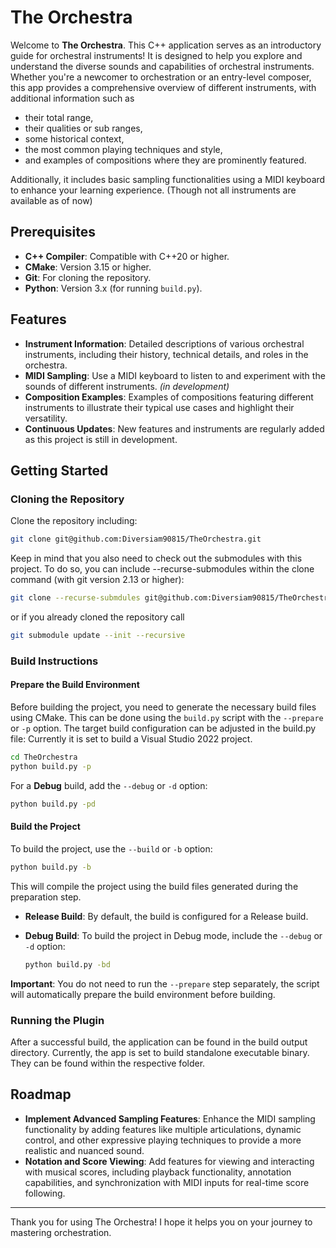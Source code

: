 # The Orchestra

Welcome to **The Orchestra**. This C++ application serves as an introductory guide for orchestral instruments! 
It is designed to help you explore and understand the diverse sounds and capabilities of orchestral instruments. Whether you're a newcomer to orchestration or an entry-level composer, this app provides a comprehensive overview of different instruments, with additional information such as
- their total range, 
- their qualities or sub ranges, 
- some historical context,
- the most common playing techniques and style,
- and examples of compositions where they are prominently featured. 

Additionally, it includes basic sampling functionalities using a MIDI keyboard to enhance your learning experience. (Though not all instruments are available as of now)


## Prerequisites

- **C++ Compiler**: Compatible with C++20 or higher.
- **CMake**: Version 3.15 or higher.
- **Git**: For cloning the repository.
- **Python**: Version 3.x (for running `build.py`).


## Features

- **Instrument Information**: Detailed descriptions of various orchestral instruments, including their history, technical details, and roles in the orchestra.
- **MIDI Sampling**: Use a MIDI keyboard to listen to and experiment with the sounds of different instruments. *(in development)*
- **Composition Examples**: Examples of compositions featuring different instruments to illustrate their typical use cases and highlight their versatility.
- **Continuous Updates**: New features and instruments are regularly added as this project is still in development.


## Getting Started

### Cloning the Repository

Clone the repository including:

```bash
git clone git@github.com:Diversiam90815/TheOrchestra.git
```

Keep in mind that you also need to check out the submodules with this project. To do so, you can include --recurse-submodules within the clone command (with git version 2.13 or higher):

```bash
git clone --recurse-submdules git@github.com:Diversiam90815/TheOrchestra.git
```

or if you already cloned the repository call

```bash
git submodule update --init --recursive
```


### Build Instructions

#### Prepare the Build Environment

Before building the project, you need to generate the necessary build files using CMake. This can be done using the `build.py` script with the `--prepare` or `-p` option. The target build configuration can be adjusted in the build.py file: Currently it is set to build a Visual Studio 2022 project.

```bash
cd TheOrchestra
python build.py -p
```

For a **Debug** build, add the `--debug` or `-d` option:

```bash
python build.py -pd
```

#### Build the Project

To build the project, use the `--build` or `-b` option:

```bash
python build.py -b
```

This will compile the project using the build files generated during the preparation step.

- **Release Build**: By default, the build is configured for a Release build.
- **Debug Build**: To build the project in Debug mode, include the `--debug` or `-d` option:

  ```bash
  python build.py -bd
  ```

**Important**: You do not need to run the `--prepare` step separately, the script will automatically prepare the build environment before building.


### Running the Plugin

After a successful build, the application can be found in the build output directory. Currently, the app is set to build standalone executable binary. They can be found within the respective folder.


## Roadmap
- **Implement Advanced Sampling Features**: Enhance the MIDI sampling functionality by adding features like multiple articulations, dynamic control, and other expressive playing techniques to provide a more realistic and nuanced sound.
- **Notation and Score Viewing**: Add features for viewing and interacting with musical scores, including playback functionality, annotation capabilities, and synchronization with MIDI inputs for real-time score following.

---

Thank you for using The Orchestra! I hope it helps you on your journey to mastering orchestration.
